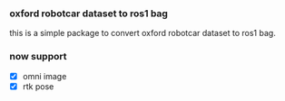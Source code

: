 ### oxford robotcar dataset to ros1 bag

this is a simple package to convert oxford robotcar dataset to ros1 bag.

### now support
- [x] omni image
- [x] rtk pose